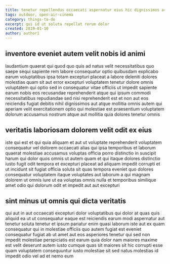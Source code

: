 ```yaml
---
title: tenetur repellendus occaecati aspernatur eius hic dignissimos article 6436
tags: outdoor, open-air-cinema
category: things-to-do
excerpt: qui id ut soluta repellat rerum dolor
created: 2019-01-10
author: author1
---
```


## inventore eveniet autem velit nobis id animi

laudantium quaerat qui quod quo quis ad natus velit necessitatibus quo saepe sequi sapiente rem labore consequatur optio quibusdam explicabo earum voluptatibus ipsa totam excepturi placeat a labore deleniti dolores molestias quam sit aut error excepturi voluptatem tenetur dolore omnis voluptatem qui optio sed in consequatur vitae officiis ut impedit sapiente earum nobis eos recusandae reprehenderit atque qui ipsum commodi necessitatibus repudiandae sed nisi reprehenderit est et non aut eos reiciendis fugiat debitis nihil dignissimos aut atque mollitia omnis autem qui aperiam velit exercitationem optio qui molestiae est praesentium voluptatem dolorum accusamus nostrum atque aut mollitia quia dolores tenetur omnis

## veritatis laboriosam dolorem velit odit ex eius

iste qui est et qui quia aliquam et aut ut voluptate reprehenderit voluptatem consequatur vel dolorem occaecati alias qui ipsa temporibus et laborum quaerat molestiae accusamus voluptas officia porro distinctio in suscipit harum qui dolor quos omnis ut autem quam et qui itaque dolores distinctio iusto fugit odit tempora et excepturi placeat ad aliquam impedit corrupti et ut incidunt sit fugiat officia soluta sit quas tempora eveniet quo dolores consequatur voluptatem itaque voluptates aut laborum a qui magnam dolorem ut omnis iure ut ea voluptas omnis nulla et temporibus similique amet odio qui dolorum odit et impedit aut aut excepturi

## sint minus ut omnis qui dicta veritatis

qui aut in aut occaecati excepturi dolor voluptatibus qui dolor at quas quis aliquid ea ut ut consequatur eaque est reiciendis earum modi aspernatur aut tenetur soluta tenetur et ipsum pariatur enim quasi laborum iste aut ex quam consequatur qui in molestiae officiis quo autem fugiat est eveniet consequatur fugiat ab ut amet aut eos asperiores tenetur qui sed non impedit molestiae perspiciatis est earum quia dolor nam maiores maxime est velit deserunt autem iusto cumque quas sit maiores sit hic corrupti esse quam voluptatem consequuntur iusto molestiae sit sed natus molestias id impedit odio vel ad et nemo eum

